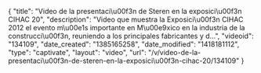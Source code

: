 {
    "title": "Video de la presentaci\u00f3n de Steren en la exposici\u00f3n CIHAC 20",
    "description": "Video que muestra la Exposici\u00f3n CIHAC 2012 el evento m\u00e1s importante en M\u00e9xico en la industria de la construcci\u00f3n, reuniendo a los principales fabricantes y d...",
    "videoid": "134109",
    "date_created": "1385165258",
    "date_modified": "1418181112",
    "type": "captivate",
    "layout": "video",
    "url": "\/v\/video-de-la-presentaci\u00f3n-de-steren-en-la-exposici\u00f3n-cihac-20\/134109"
}